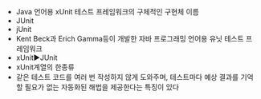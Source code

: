 ﻿- Java 언어용 xUnit 테스트 프레임워크의 구체적인 구현체 이름
- JUnit
- jUnit
- Kent Beck과 Erich Gamma등이 개발한 자바 프로그래밍 언어용 유닛 테스트 프레임워크
- xUnit▶️JUnit
- xUnit계열의 한종류
- 같은 테스트 코드를 여러 번 작성하지 않게 도와주며, 테스트마다 예상 결과를 기억할 필요가 없는 자동화된 해법을 제공한다는 특징이 있다
